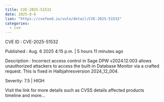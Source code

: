 ```yaml
--- 
title: CVE-2025-51532
date: 2025-8-6
lien: "https://cvefeed.io/vuln/detail/CVE-2025-51532"
categories:
  - cve
---
```


CVE ID : CVE-2025-51532

Published :  Aug. 6
2025
4:15 p.m. | 5 hours
11 minutes ago

Description : Incorrect access control in Sage DPW v2024.12.003 allows unauthorized attackers to access the built-in Database Monitor via a crafted request. This is fixed in Halbjahresversion 2024_12_004.

Severity: 7.5 | HIGH

Visit the link for more details
such as CVSS details
affected products
timeline
and more...
